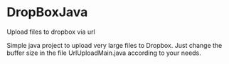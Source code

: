 # DropBoxJava
Upload files to dropbox via url

Simple java project to upload very large files to Dropbox.
Just change the buffer size in the file UrlUploadMain.java according to your needs.
